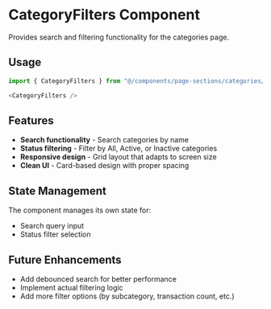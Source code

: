 # CategoryFilters Component

Provides search and filtering functionality for the categories page.

## Usage

```typescript
import { CategoryFilters } from "@/components/page-sections/categories/CategoryFilters";

<CategoryFilters />
```

## Features

- **Search functionality** - Search categories by name
- **Status filtering** - Filter by All, Active, or Inactive categories
- **Responsive design** - Grid layout that adapts to screen size
- **Clean UI** - Card-based design with proper spacing

## State Management

The component manages its own state for:

- Search query input
- Status filter selection

## Future Enhancements

- Add debounced search for better performance
- Implement actual filtering logic
- Add more filter options (by subcategory, transaction count, etc.)
